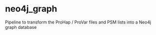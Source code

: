 # neo4j_graph
Pipeline to transform the ProHap / ProVar files and PSM lists into a Neo4j graph database
